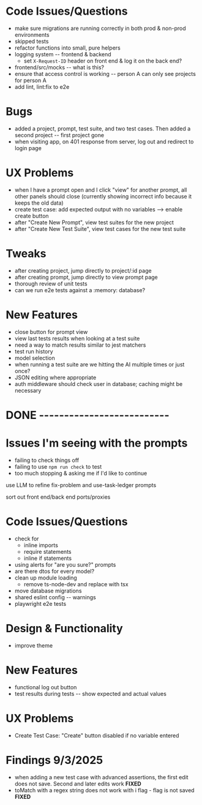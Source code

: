 # Code Issues/Questions
- make sure migrations are running correctly in both prod & non-prod environments
- skipped tests
- refactor functions into small, pure helpers
- logging system -- frontend & backend
  - set `X-Request-ID` header on front end & log it on the back end?
- frontend/src/mocks -- what is this?
- ensure that access control is working -- person A can only see projects for person A
- add lint, lint:fix to e2e

# Bugs
- added a project, prompt, test suite, and two test cases. Then added a second project -- first project gone
- when visiting app, on 401 response from server, log out and redirect to login page

# UX Problems
- when I have a prompt open and I click "view" for another prompt, all other panels should close (currently showing incorrect info because it keeps the old data)
- create test case: add expected output with no variables --> enable create button
- after "Create New Prompt", view test suites for the new project
- after "Create New Test Suite", view test cases for the new test suite

# Tweaks
- after creating project, jump directly to project/:id page
- after creating prompt, jump directly to view prompt page
- thorough review of unit tests
- can we run e2e tests against a :memory: database?

# New Features
- close button for prompt view
- view last tests results when looking at a test suite
- need a way to match results similar to jest matchers
- test run history
- model selection
- when running a test suite are we hitting the AI multiple times or just once?
- JSON editing where appropriate
- auth middleware should check user in database; caching might be necessary


# DONE --------------------------

# Issues I'm seeing with the prompts
- failing to check things off
- failing to use `npm run check` to test
- too much stopping & asking me if I'd like to continue

use LLM to refine fix-problem and use-task-ledger prompts

sort out front end/back end ports/proxies

# Code Issues/Questions
- check for
  - inline imports
  - require statements
  - inline if statements
- using alerts for "are you sure?" prompts
- are there dtos for every model?
- clean up module loading
  - remove ts-node-dev and replace with tsx
- move database migrations
- shared eslint config -- warnings
- playwright e2e tests

# Design & Functionality
- improve theme

# New Features
- functional log out button
- test results during tests -- show expected and actual values

# UX Problems
- Create Test Case: "Create" button disabled if no variable entered

# Findings 9/3/2025
- when adding a new test case with advanced assertions, the first edit does not save. Second and later edits work **FIXED**
- toMatch with a regex string does not work with i flag - flag is not saved **FIXED**
